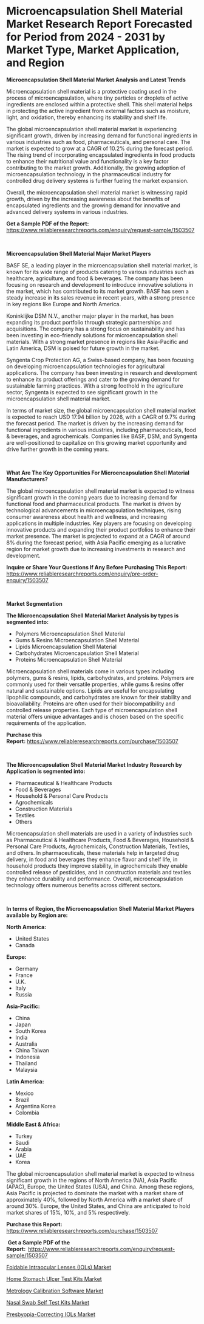 <p><h1>Microencapsulation Shell Material Market Research Report Forecasted for Period from 2024 -  2031 by Market Type, Market Application, and Region</h1></p><p><strong>Microencapsulation Shell Material Market Analysis and Latest Trends</strong></p>
<p><p>Microencapsulation shell material is a protective coating used in the process of microencapsulation, where tiny particles or droplets of active ingredients are enclosed within a protective shell. This shell material helps in protecting the active ingredient from external factors such as moisture, light, and oxidation, thereby enhancing its stability and shelf life.</p><p>The global microencapsulation shell material market is experiencing significant growth, driven by increasing demand for functional ingredients in various industries such as food, pharmaceuticals, and personal care. The market is expected to grow at a CAGR of 10.2% during the forecast period. The rising trend of incorporating encapsulated ingredients in food products to enhance their nutritional value and functionality is a key factor contributing to the market growth. Additionally, the growing adoption of microencapsulation technology in the pharmaceutical industry for controlled drug delivery systems is further fueling the market expansion.</p><p>Overall, the microencapsulation shell material market is witnessing rapid growth, driven by the increasing awareness about the benefits of encapsulated ingredients and the growing demand for innovative and advanced delivery systems in various industries.</p></p>
<p><strong>Get a Sample PDF of the Report:&nbsp;</strong> <a href="https://www.reliableresearchreports.com/enquiry/request-sample/1503507">https://www.reliableresearchreports.com/enquiry/request-sample/1503507</a></p>
<p>&nbsp;</p>
<p><strong>Microencapsulation Shell Material Major Market Players</strong></p>
<p><p>BASF SE, a leading player in the microencapsulation shell material market, is known for its wide range of products catering to various industries such as healthcare, agriculture, and food & beverages. The company has been focusing on research and development to introduce innovative solutions in the market, which has contributed to its market growth. BASF has seen a steady increase in its sales revenue in recent years, with a strong presence in key regions like Europe and North America.</p><p>Koninklijke DSM N.V., another major player in the market, has been expanding its product portfolio through strategic partnerships and acquisitions. The company has a strong focus on sustainability and has been investing in eco-friendly solutions for microencapsulation shell materials. With a strong market presence in regions like Asia-Pacific and Latin America, DSM is poised for future growth in the market.</p><p>Syngenta Crop Protection AG, a Swiss-based company, has been focusing on developing microencapsulation technologies for agricultural applications. The company has been investing in research and development to enhance its product offerings and cater to the growing demand for sustainable farming practices. With a strong foothold in the agriculture sector, Syngenta is expected to see significant growth in the microencapsulation shell material market.</p><p>In terms of market size, the global microencapsulation shell material market is expected to reach USD 17.94 billion by 2026, with a CAGR of 9.7% during the forecast period. The market is driven by the increasing demand for functional ingredients in various industries, including pharmaceuticals, food & beverages, and agrochemicals. Companies like BASF, DSM, and Syngenta are well-positioned to capitalize on this growing market opportunity and drive further growth in the coming years.</p></p>
<p>&nbsp;</p>
<p><strong>What Are The Key Opportunities For Microencapsulation Shell Material Manufacturers?</strong></p>
<p><p>The global microencapsulation shell material market is expected to witness significant growth in the coming years due to increasing demand for functional food and pharmaceutical products. The market is driven by technological advancements in microencapsulation techniques, rising consumer awareness about health and wellness, and increasing applications in multiple industries. Key players are focusing on developing innovative products and expanding their product portfolios to enhance their market presence. The market is projected to expand at a CAGR of around 8% during the forecast period, with Asia Pacific emerging as a lucrative region for market growth due to increasing investments in research and development.</p></p>
<p><strong>Inquire or Share Your Questions If Any Before Purchasing This Report:</strong> <a href="https://www.reliableresearchreports.com/enquiry/pre-order-enquiry/1503507">https://www.reliableresearchreports.com/enquiry/pre-order-enquiry/1503507</a></p>
<p>&nbsp;</p>
<p><strong>Market Segmentation</strong></p>
<p><strong>The Microencapsulation Shell Material Market Analysis by types is segmented into:</strong></p>
<p><ul><li>Polymers Microencapsulation Shell Material</li><li>Gums & Resins Microencapsulation Shell Material</li><li>Lipids Microencapsulation Shell Material</li><li>Carbohydrates Microencapsulation Shell Material</li><li>Proteins Microencapsulation Shell Material</li></ul></p>
<p><p>Microencapsulation shell materials come in various types including polymers, gums & resins, lipids, carbohydrates, and proteins. Polymers are commonly used for their versatile properties, while gums & resins offer natural and sustainable options. Lipids are useful for encapsulating lipophilic compounds, and carbohydrates are known for their stability and bioavailability. Proteins are often used for their biocompatibility and controlled release properties. Each type of microencapsulation shell material offers unique advantages and is chosen based on the specific requirements of the application.</p></p>
<p><strong>Purchase this Report:&nbsp;</strong><a href="https://www.reliableresearchreports.com/purchase/1503507">https://www.reliableresearchreports.com/purchase/1503507</a></p>
<p>&nbsp;</p>
<p><strong>The Microencapsulation Shell Material Market Industry Research by Application is segmented into:</strong></p>
<p><ul><li>Pharmaceutical & Healthcare Products</li><li>Food & Beverages</li><li>Household & Personal Care Products</li><li>Agrochemicals</li><li>Construction Materials</li><li>Textiles</li><li>Others</li></ul></p>
<p><p>Microencapsulation shell materials are used in a variety of industries such as Pharmaceutical & Healthcare Products, Food & Beverages, Household & Personal Care Products, Agrochemicals, Construction Materials, Textiles, and others. In pharmaceuticals, these materials help in targeted drug delivery, in food and beverages they enhance flavor and shelf life, in household products they improve stability, in agrochemicals they enable controlled release of pesticides, and in construction materials and textiles they enhance durability and performance. Overall, microencapsulation technology offers numerous benefits across different sectors.</p></p>
<p>&nbsp;</p>
<p><strong>In terms of Region, the Microencapsulation Shell Material Market Players available by Region are:</strong></p>
<p>
    <p> <strong> North America: </strong>
        <ul>
            <li>United States</li>
            <li>Canada</li>
        </ul>
        </p> 
    <p> <strong> Europe: </strong>
        <ul>
            <li>Germany</li>
            <li>France</li>
            <li>U.K.</li>
            <li>Italy</li>
            <li>Russia</li>
        </ul>
        </p> 
    <p> <strong> Asia-Pacific: </strong>
        <ul>
            <li>China</li>
            <li>Japan</li>
            <li>South Korea</li>
            <li>India</li>
            <li>Australia</li>
            <li>China Taiwan</li>
            <li>Indonesia</li>
            <li>Thailand</li>
            <li>Malaysia</li>
        </ul>
        </p> 
    <p> <strong> Latin America: </strong>
        <ul>
            <li>Mexico</li>
            <li>Brazil</li>
            <li>Argentina Korea</li>
            <li>Colombia</li>
        </ul>
        </p> 
    <p> <strong> Middle East & Africa: </strong>
        <ul>
            <li>Turkey</li>
            <li>Saudi</li>
            <li>Arabia</li>
            <li>UAE</li>
            <li>Korea</li>
        </ul>
    </p>
    </p>
<p><p>The global microencapsulation shell material market is expected to witness significant growth in the regions of North America (NA), Asia Pacific (APAC), Europe, the United States (USA), and China. Among these regions, Asia Pacific is projected to dominate the market with a market share of approximately 40%, followed by North America with a market share of around 30%. Europe, the United States, and China are anticipated to hold market shares of 15%, 10%, and 5% respectively.</p></p>
<p><strong>Purchase this Report: </strong><a href="https://www.reliableresearchreports.com/purchase/1503507">https://www.reliableresearchreports.com/purchase/1503507</a></p>
<p>&nbsp;<strong>Get a Sample PDF of the Report:&nbsp;&nbsp;</strong><a href="https://www.reliableresearchreports.com/enquiry/request-sample/1503507">https://www.reliableresearchreports.com/enquiry/request-sample/1503507</a></p>
<p><strong></strong></p>
<p><p><a href="https://medium.com/@lucyskiles/foldable-intraocular-lenses-iols-market-analysis-and-sze-forecasted-for-period-from-2024-to-2031-f5cb8b3a9aeb">Foldable Intraocular Lenses (IOLs) Market</a></p><p><a href="https://medium.com/@lucyskiles/home-stomach-ulcer-test-kits-market-trends-forecast-and-competitive-analysis-to-2031-0779f16412f2">Home Stomach Ulcer Test Kits Market</a></p><p><a href="https://github.com/nicholepatriciadoylenwnrjr0/Market-Research-Report-List-1/blob/main/metrology-calibration-software-market.md">Metrology Calibration Software Market</a></p><p><a href="https://medium.com/@lucyskiles/nasal-swab-self-test-kits-market-report-reveals-the-latest-trends-and-growth-opportunities-of-this-1612436ba86a">Nasal Swab Self Test Kits Market</a></p><p><a href="https://medium.com/@lucyskiles/analyzing-presbyopia-correcting-iols-market-global-industry-perspective-and-forecast-2024-to-d308c66425db">Presbyopia-Correcting IOLs Market</a></p></p>